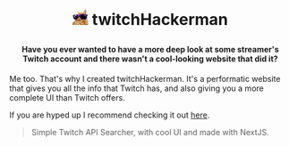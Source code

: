 # <p align="center"><img src="/public/assets/coolcat.png" /> twitchHackerman</p>

#### <p align="center">Have you ever wanted to have a more deep look at some streamer's Twitch account and there wasn't a cool-looking website that did it?</p>

Me too. That's why I created twitchHackerman. It's a performatic website that gives you all the info that Twitch has, and also giving you a more complete UI than Twitch offers.

If you are hyped up I recommend checking it out [here](https://twitchhackerman.vercel.app).

> Simple Twitch API Searcher, with cool UI and made with NextJS.


